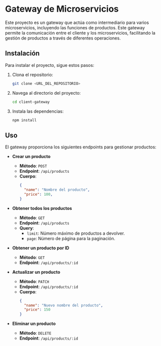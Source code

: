 # Gateway de Microservicios

Este proyecto es un gateway que actúa como intermediario para varios microservicios, incluyendo las funciones de productos. Este gateway permite la comunicación entre el cliente y los microservicios, facilitando la gestión de productos a través de diferentes operaciones.

## Instalación

Para instalar el proyecto, sigue estos pasos:

1. Clona el repositorio:
   ```bash
   git clone <URL_DEL_REPOSITORIO>
   ```

2. Navega al directorio del proyecto:
   ```bash
   cd client-gateway
   ```

3. Instala las dependencias:
   ```bash
   npm install
   ```

## Uso

El gateway proporciona los siguientes endpoints para gestionar productos:

- **Crear un producto**
  - **Método**: `POST`
  - **Endpoint**: `/api/products`
  - **Cuerpo**: 
    ```json
    {
      "name": "Nombre del producto",
      "price": 100,
    }
    ```

- **Obtener todos los productos**
  - **Método**: `GET`
  - **Endpoint**: `/api/products`
  - **Query**: 
    - `limit`: Número máximo de productos a devolver.
    - `page`: Número de página para la paginación.

- **Obtener un producto por ID**
  - **Método**: `GET`
  - **Endpoint**: `/api/products/:id`

- **Actualizar un producto**
  - **Método**: `PATCH`
  - **Endpoint**: `/api/products/:id`
  - **Cuerpo**: 
    ```json
    {
      "name": "Nuevo nombre del producto",
      "price": 150
    }
    ```

- **Eliminar un producto**
  - **Método**: `DELETE`
  - **Endpoint**: `/api/products/:id`

